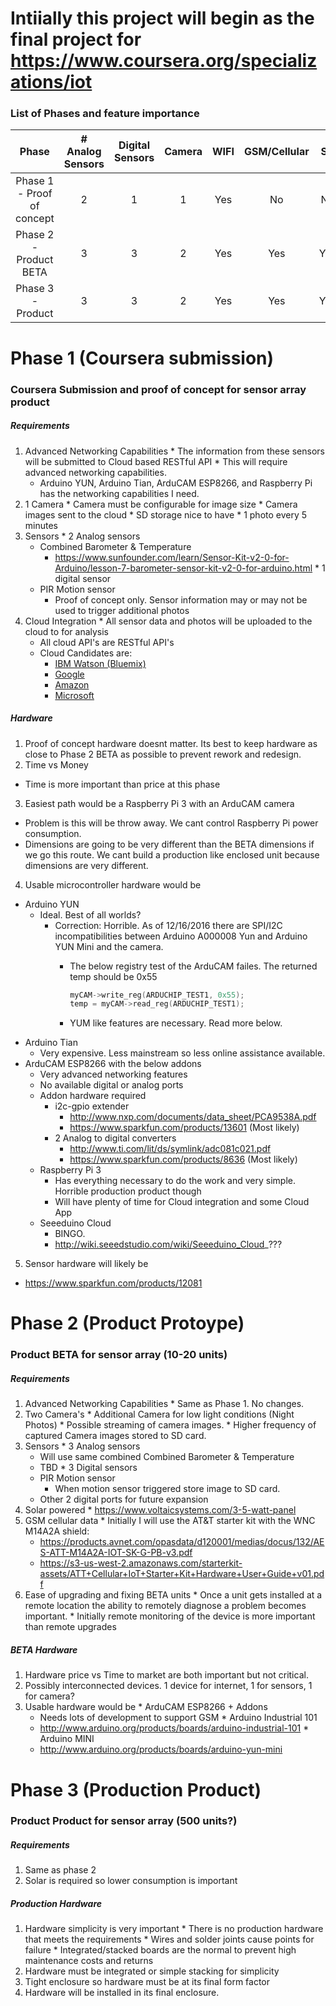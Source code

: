Intiially this project will begin as the final project for
https://www.coursera.org/specializations/iot
============================

### List of Phases and feature importance

|        Phase                | # Analog Sensors | Digital Sensors | Camera | WIFI | GSM/Cellular | SD  | Power Consumption | Cloud Integration | Cloud Application | Cloud Data Analysis | 
| :-------------------------: |:----------------:| :-------------: | :----: | :--: | :----------: | :-: | :---------------: | :---------------: | :---------------: | :-----------------: |  
| Phase 1 - Proof of concept  | 2                |   1             | 1      | Yes  | No           | No  | Not important     | Yes - Full        | Simple            | No                  |
| Phase 2 - Product BETA      | 3                |   3             | 2      | Yes  | Yes          | Yes | Possibly Solar    | Yes - Full        | Functional        | No                  |
| Phase 3 - Product           | 3                |   3             | 2      | Yes  | Yes          | Yes | Solar Required    | Yes - Full        | Advanced          | Yes                 |

# Phase 1 (Coursera submission)
### Coursera Submission and proof of concept for sensor array product
##### Requirements
  1. Advanced Networking Capabilities
    * The information from these sensors will be submitted to Cloud based RESTful API
    * This will require advanced networking capabilities.
      * Arduino YUN, Arduino Tian, ArduCAM ESP8266, and Raspberry Pi has the networking capabilities I need.
  2. 1 Camera
    * Camera must be configurable for image size
    * Camera images sent to the cloud
    * SD storage nice to have
    * 1 photo every 5 minutes
  3. Sensors
    * 2 Analog sensors
      * Combined Barometer & Temperature 
        * https://www.sunfounder.com/learn/Sensor-Kit-v2-0-for-Arduino/lesson-7-barometer-sensor-kit-v2-0-for-arduino.html
    * 1 digital sensor
      * PIR Motion sensor
        * Proof of concept only. Sensor information may or may not be used to trigger additional photos
  4. Cloud Integration
    * All sensor data and photos will be uploaded to the cloud to for analysis
      * All cloud API's are RESTful API's
      * Cloud Candidates are:
        * <a href="http://www.ibm.com/internet-of-things/" target="_blank">IBM Watson (Bluemix)</a>
        * <a href="https://cloud.google.com/solutions/iot/" target="_blank">Google</a>
        * <a href="https://aws.amazon.com/iot/" target="_blank">Amazon</a>
        * <a href="https://www.microsoft.com/en-us/cloud-platform/internet-of-things-azure-iot-suite" target="_blank">Microsoft</a>

##### Hardware
1. Proof of concept hardware doesnt matter. Its best to keep hardware as close to Phase 2 BETA as possible to prevent rework and redesign.      
2. Time vs Money
  * Time is more important than price at this phase
3. Easiest path would be a Raspberry Pi 3 with an ArduCAM camera
  * Problem is this will be throw away. We cant control Raspberry Pi power consumption.
  * Dimensions are going to be very different than the BETA dimensions if we go this route. We cant build a production like enclosed unit because dimensions are very different.
4. Usable microcontroller hardware would be
  * Arduino YUN
    * Ideal. Best of all worlds?
      * Correction: Horrible. As of 12/16/2016 there are SPI/I2C incompatibilities between Arduino A000008 Yun and Arduino YUN Mini and the camera.
        * The below registry test of the ArduCAM failes. The returned temp should  be 0x55
        
            ```c
            myCAM->write_reg(ARDUCHIP_TEST1, 0x55);
            temp = myCAM->read_reg(ARDUCHIP_TEST1);
            ```
            
        * YUM like features are necessary. Read more below.
  * Arduino Tian
    * Very expensive. Less mainstream so less online assistance available.
  * ArduCAM ESP8266 with the below addons
    * Very advanced networking features
    * No available digital or analog ports
    * Addon hardware required
      * i2c-gpio extender
        * http://www.nxp.com/documents/data_sheet/PCA9538A.pdf
        * https://www.sparkfun.com/products/13601   (Most likely)
      * 2 Analog to digital converters
        * http://www.ti.com/lit/ds/symlink/adc081c021.pdf
        * https://www.sparkfun.com/products/8636    (Most likely)
    * Raspberry Pi 3
      * Has everything necessary to do the work and very simple. Horrible production product though
      * Will have plenty of time for Cloud integration and some Cloud App
    * Seeeduino Cloud
      * BINGO.
      * http://wiki.seeedstudio.com/wiki/Seeeduino_Cloud_???
5. Sensor hardware will likely be
  * https://www.sparkfun.com/products/12081

# Phase 2 (Product Protoype)
### Product BETA for sensor array (10-20 units)
##### Requirements
  1. Advanced Networking Capabilities
    * Same as Phase 1. No changes.
  2. Two Camera's
    * Additional Camera for low light conditions (Night Photos)
    * Possible streaming of camera images.
    * Higher frequency of captured Camera images stored to SD card.
  3. Sensors
    * 3 Analog sensors
      * Will use same combined Combined Barometer & Temperature 
      * TBD
    * 3 Digital sensors
      * PIR Motion sensor
        * When motion sensor triggered store image to SD card.
      * Other 2 digital ports for future expansion
  4. Solar powered
    * https://www.voltaicsystems.com/3-5-watt-panel
  5. GSM cellular data
    * Initially I will use the AT&T starter kit with the WNC M14A2A shield:
      * https://products.avnet.com/opasdata/d120001/medias/docus/132/AES-ATT-M14A2A-IOT-SK-G-PB-v3.pdf
      * https://s3-us-west-2.amazonaws.com/starterkit-assets/ATT+Cellular+IoT+Starter+Kit+Hardware+User+Guide+v01.pdf
  6. Ease of upgrading and fixing BETA units
    * Once a unit gets installed at a remote location the ability to remotely diagnose a problem becomes important.
    * Initially remote monitoring of the device is more important than remote upgrades

##### BETA Hardware
  1. Hardware price vs Time to market are both important but not critical.
  2. Possibly interconnected devices. 1 device for internet, 1 for sensors, 1 for camera?
  3. Usable hardware would be
    * ArduCAM ESP8266 + Addons
      * Needs lots of development to support GSM
    * Arduino Industrial 101
      * http://www.arduino.org/products/boards/arduino-industrial-101
    * Arduino MINI
      * http://www.arduino.org/products/boards/arduino-yun-mini
      
# Phase 3 (Production Product)
### Product Product for sensor array (500 units?)
##### Requirements
  1. Same as phase 2
  2. Solar is required so lower consumption is important

##### Production Hardware
  1. Hardware simplicity is very important
    * There is no production hardware that meets the requirements
    * Wires and solder joints cause points for failure
    * Integrated/stacked boards are the normal to prevent high maintenance costs and returns
  2. Hardware must be integrated or simple stacking for simplicity
  3. Tight enclosure so hardware must be at its final form factor
  4. Hardware will be installed in its final enclosure.

